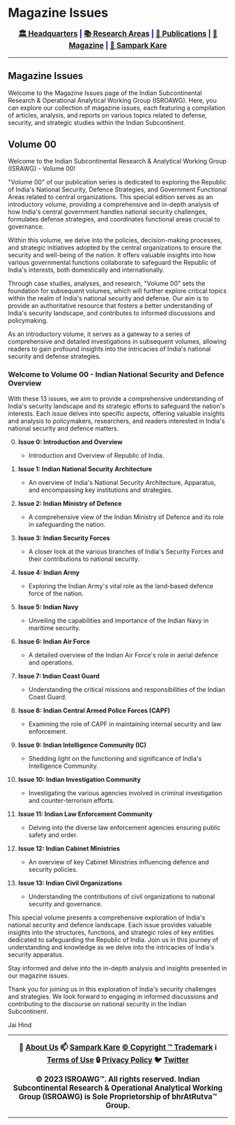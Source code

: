 # **Magazine Issues**

<div align="center" style="font-weight: bold; font-size: larger; color: #0000ff;">

[🏛️ Headquarters](../home.md) | [📚 Research Areas](../aboutus/research.md) | [📝 Publications](../publication/publications.md) | [📰 Magazine](magazine.md) | [📮 Sampark Kare](../aboutus/sampark.md)

</div>

___

## Magazine Issues

Welcome to the Magazine Issues page of the Indian Subcontinental Research & Operational Analytical Working Group (ISROAWG). Here, you can explore our collection of magazine issues, each featuring a compilation of articles, analysis, and reports on various topics related to defense, security, and strategic studies within the Indian Subcontinent.

## Volume 00

Welcome to the Indian Subcontinental Research & Analytical Working Group (ISRAWG) - Volume 00!

"Volume 00" of our publication series is dedicated to exploring the Republic of India's National Security, Defence Strategies, and Government Functional Areas related to central organizations. This special edition serves as an introductory volume, providing a comprehensive and in-depth analysis of how India's central government handles national security challenges, formulates defense strategies, and coordinates functional areas crucial to governance.

Within this volume, we delve into the policies, decision-making processes, and strategic initiatives adopted by the central organizations to ensure the security and well-being of the nation. It offers valuable insights into how various governmental functions collaborate to safeguard the Republic of India's interests, both domestically and internationally.

Through case studies, analyses, and research, "Volume 00" sets the foundation for subsequent volumes, which will further explore critical topics within the realm of India's national security and defense. Our aim is to provide an authoritative resource that fosters a better understanding of India's security landscape, and contributes to informed discussions and policymaking.

As an introductory volume, it serves as a gateway to a series of comprehensive and detailed investigations in subsequent volumes, allowing readers to gain profound insights into the intricacies of India's national security and defense strategies.

### **Welcome to Volume 00 - Indian National Security and Defence Overview**

With these 13 issues, we aim to provide a comprehensive understanding of India's security landscape and its strategic efforts to safeguard the nation's interests. Each issue delves into specific aspects, offering valuable insights and analysis to policymakers, researchers, and readers interested in India's national security and defence matters.

0. **Issue 0: Introduction and Overview**

   - Introduction and Overview of Republic of India.

1. **Issue 1: Indian National Security Architecture**

   - An overview of India's National Security Architecture, Apparatus, and encompassing key institutions and strategies.

2. **Issue 2: Indian Ministry of Defence**

   - A comprehensive view of the Indian Ministry of Defence and its role in safeguarding the nation.

3. **Issue 3: Indian Security Forces**

   - A closer look at the various branches of India's Security Forces and their contributions to national security.

4. **Issue 4: Indian Army**

   - Exploring the Indian Army's vital role as the land-based defence force of the nation.

5. **Issue 5: Indian Navy**

   - Unveiling the capabilities and importance of the Indian Navy in maritime security.

6. **Issue 6: Indian Air Force**

   - A detailed overview of the Indian Air Force's role in aerial defence and operations.

7. **Issue 7: Indian Coast Guard**

   - Understanding the critical missions and responsibilities of the Indian Coast Guard.

8. **Issue 8: Indian Central Armed Police Forces (CAPF)**

   - Examining the role of CAPF in maintaining internal security and law enforcement.

9. **Issue 9: Indian Intelligence Community (IC)**

   - Shedding light on the functioning and significance of India's Intelligence Community.

10. **Issue 10: Indian Investigation Community**

      - Investigating the various agencies involved in criminal investigation and counter-terrorism efforts.

11. **Issue 11: Indian Law Enforcement Community**

      - Delving into the diverse law enforcement agencies ensuring public safety and order.

12. **Issue 12: Indian Cabinet Ministries**

      - An overview of key Cabinet Ministries influencing defence and security policies.

13. **Issue 13: Indian Civil Organizations**

      - Understanding the contributions of civil organizations to national security and governance.

This special volume presents a comprehensive exploration of India's national security and defence landscape. Each issue provides valuable insights into the structures, functions, and strategic roles of key entities dedicated to safeguarding the Republic of India. Join us in this journey of understanding and knowledge as we delve into the intricacies of India's security apparatus.

Stay informed and delve into the in-depth analysis and insights presented in our magazine issues.

Thank you for joining us in this exploration of India's security challenges and strategies. We look forward to engaging in informed discussions and contributing to the discourse on national security in the Indian Subcontinent.

Jai Hind

___

<div align="center" style="font-weight: bold; font-size: larger;">

📝 [About Us](../aboutus/about.md) 📫 [Sampark Kare](../aboutus/sampark.md) [© Copyright ™️ Trademark](../aboutus/copyright&trademark.md) ℹ️ [Terms of Use](../aboutus/termsofuse.md) 🔒 [Privacy Policy](../aboutus/privacy&policy.md) 🐦 [Twitter](https://twitter.com/ISROAWG)

© 2023 ISROAWG™️. All rights reserved.
Indian Subcontinental Research & Operational Analytical Working Group (ISROAWG) is Sole Proprietorship of bhrAtRutva™️ Group.

</div>

___
